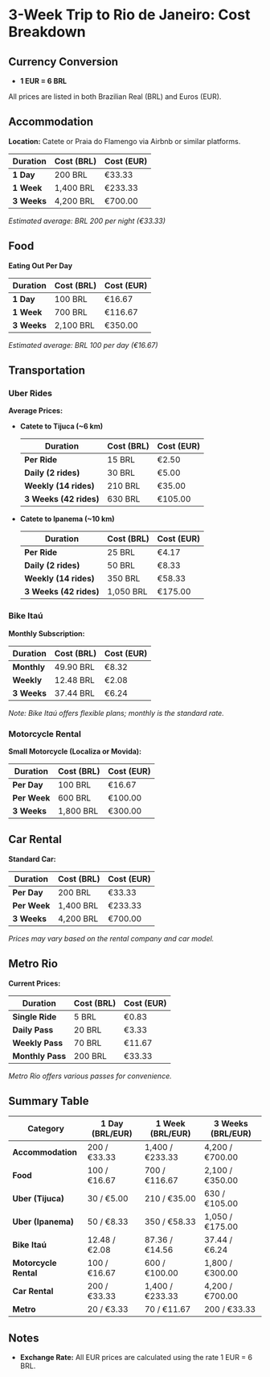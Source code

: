 # 3-Week Trip to Rio de Janeiro: Cost Breakdown

## Currency Conversion
- **1 EUR = 6 BRL**

All prices are listed in both Brazilian Real (BRL) and Euros (EUR).

## Accommodation
**Location:** Catete or Praia do Flamengo via Airbnb or similar platforms.

| Duration | Cost (BRL) | Cost (EUR) |
|----------|------------|------------|
| **1 Day**    | 200 BRL     | €33.33     |
| **1 Week**   | 1,400 BRL   | €233.33    |
| **3 Weeks**  | 4,200 BRL   | €700.00    |

*Estimated average: BRL 200 per night (€33.33)*

## Food
**Eating Out Per Day**

| Duration | Cost (BRL) | Cost (EUR) |
|----------|------------|------------|
| **1 Day**    | 100 BRL     | €16.67     |
| **1 Week**   | 700 BRL     | €116.67    |
| **3 Weeks**  | 2,100 BRL   | €350.00    |

*Estimated average: BRL 100 per day (€16.67)*

## Transportation

### Uber Rides
**Average Prices:**

- **Catete to Tijuca (~6 km)**

  | Duration | Cost (BRL) | Cost (EUR) |
  |----------|------------|------------|
  | **Per Ride** | 15 BRL      | €2.50      |
  | **Daily (2 rides)** | 30 BRL      | €5.00      |
  | **Weekly (14 rides)** | 210 BRL     | €35.00     |
  | **3 Weeks (42 rides)** | 630 BRL     | €105.00    |

- **Catete to Ipanema (~10 km)**

  | Duration | Cost (BRL) | Cost (EUR) |
  |----------|------------|------------|
  | **Per Ride** | 25 BRL      | €4.17      |
  | **Daily (2 rides)** | 50 BRL      | €8.33      |
  | **Weekly (14 rides)** | 350 BRL     | €58.33     |
  | **3 Weeks (42 rides)** | 1,050 BRL   | €175.00    |

### Bike Itaú
**Monthly Subscription:**

| Duration | Cost (BRL) | Cost (EUR) |
|----------|------------|------------|
| **Monthly** | 49.90 BRL  | €8.32      |
| **Weekly**  | 12.48 BRL  | €2.08      |
| **3 Weeks** | 37.44 BRL  | €6.24      |

*Note: Bike Itaú offers flexible plans; monthly is the standard rate.*

### Motorcycle Rental
**Small Motorcycle (Localiza or Movida):**

| Duration | Cost (BRL) | Cost (EUR) |
|----------|------------|------------|
| **Per Day**    | 100 BRL     | €16.67     |
| **Per Week**   | 600 BRL     | €100.00    |
| **3 Weeks**    | 1,800 BRL   | €300.00    |

## Car Rental
**Standard Car:**

| Duration | Cost (BRL) | Cost (EUR) |
|----------|------------|------------|
| **Per Day**    | 200 BRL     | €33.33     |
| **Per Week**   | 1,400 BRL   | €233.33    |
| **3 Weeks**    | 4,200 BRL   | €700.00    |

*Prices may vary based on the rental company and car model.*

## Metro Rio
**Current Prices:**

| Duration | Cost (BRL) | Cost (EUR) |
|----------|------------|------------|
| **Single Ride** | 5 BRL        | €0.83      |
| **Daily Pass**  | 20 BRL       | €3.33      |
| **Weekly Pass** | 70 BRL       | €11.67     |
| **Monthly Pass**| 200 BRL      | €33.33     |

*Metro Rio offers various passes for convenience.*

## Summary Table

| Category          | 1 Day (BRL/EUR) | 1 Week (BRL/EUR) | 3 Weeks (BRL/EUR) |
|-------------------|-----------------|-------------------|--------------------|
| **Accommodation** | 200 / €33.33     | 1,400 / €233.33    | 4,200 / €700.00     |
| **Food**          | 100 / €16.67     | 700 / €116.67      | 2,100 / €350.00     |
| **Uber (Tijuca)** | 30 / €5.00       | 210 / €35.00       | 630 / €105.00       |
| **Uber (Ipanema)**| 50 / €8.33       | 350 / €58.33       | 1,050 / €175.00     |
| **Bike Itaú**     | 12.48 / €2.08    | 87.36 / €14.56     | 37.44 / €6.24       |
| **Motorcycle Rental** | 100 / €16.67 | 600 / €100.00      | 1,800 / €300.00     |
| **Car Rental**    | 200 / €33.33     | 1,400 / €233.33    | 4,200 / €700.00     |
| **Metro**         | 20 / €3.33       | 70 / €11.67        | 200 / €33.33        |

## Notes
- **Exchange Rate:** All EUR prices are calculated using the rate 1 EUR = 6 BRL.
